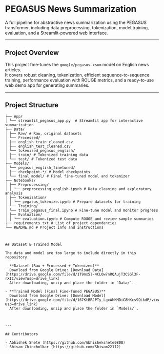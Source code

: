# PEGASUS News Summarization

A full pipeline for abstractive news summarization using the PEGASUS transformer, including data preprocessing, tokenization, model training, evaluation, and a Streamlit-powered web interface.

---

## Project Overview

This project fine-tunes the `google/pegasus-xsum` model on English news articles.  
It covers robust cleaning, tokenization, efficient sequence-to-sequence training, performance evaluation with ROUGE metrics, and a ready-to-use web demo app for generating summaries.

---

## Project Structure

```News Summarization/
├── App/
│ └── streamlit_pegasus_app.py  # Streamlit app for interactive summarization
├── Data/
│ ├── Raw/ # Raw, original datasets
│ └── Processed/
│ ├── english_train_cleaned.csv
│ ├── english_test_cleaned.csv
│ └── tokenized_pegasus_english/
│ ├── train/ # Tokenized training data
│ └── test/ # Tokenized test data
├── Models/
│ └── pegasus_english_finetuned/
│ ├── checkpoint-*/ # Model checkpoints
│ └── final_model/ # Final fine-tuned model and tokenizer
├── Notebooks/
│ ├── Preprocessing/
│ │ └── preprocessing_english.ipynb # Data cleaning and exploratory analysis
│ ├── Tokenization/
│ │ └── pegasus_tokenize.ipynb # Prepare datasets for training
│ └── Training/
│ └── train_pegasus_final.ipynb # Fine-tune model and monitor progress
│ ├── Evaluation/
│ │ └── evaluation.ipynb # Compute ROUGE and review sample summaries
├── requirements.txt # List of project dependencies
└── README.md # Project info and instructions



## Dataset & Trained Model

The data and model are too large to include directly in this repository.

- **Dataset (Raw + Processed + Tokenized)**  
  Download from Google Drive: [Download Data](https://drive.google.com/file/d/1T9mx5l-4CLOw7nRQAujT3CSGl3F-rXII/view?usp=drive_link)  
  After downloading, unzip and place the folder in `Data/`.

- **Trained Model (Final Fine-Tuned PEGASUS)**  
  Download from Google Drive: [Download Model](https://drive.google.com/file/d/167KtBRJPTy_LgxAhKMDiC8HXcs9QLkdP/view?usp=drive_link)  
  After downloading, unzip and place the folder in `Models/`.



---

## Contributors

- Abhishek Shete (https://github.com/Abhishekshete0808)  
- Shivam Chincholkar (https://github.com/Shivam22112)
